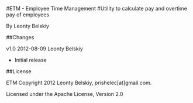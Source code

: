 #ETM - Employee Time Management 
#Utility to calculate pay and overtime pay of employees

By Leonty Belskiy

##Changes

v1.0 2012-08-09 Leonty Belskiy

* Initial release

##License

ETM
Copyright 2012 Leonty Belskiy, prishelec[at]gmail.com.

Licensed under the Apache License, Version 2.0
